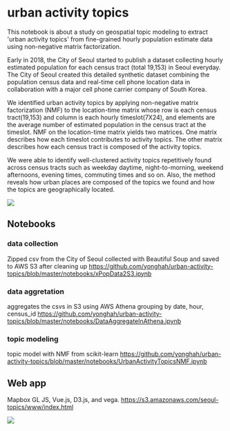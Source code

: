 urban activity topics
==============================
This notebook is about a study on geospatial topic modeling to extract 'urban activity topics' from fine-grained hourly population estimate data using non-negative matrix factorization. 

Early in 2018, the City of Seoul started to publish a dataset collecting hourly estimated population for each census tract (total 19,153) in Seoul everyday. The City of Seoul created this detailed synthetic dataset combining the population census data and real-time cell phone location data in collaboration with a major cell phone carrier company of South Korea. 

We identified urban activity topics by applying non-negative matrix factorization (NMF) to the location-time matrix whose row is each census tract(19,153) and column is each hourly timeslot(7X24), and elements are the average number of estimated population in the census tract at the timeslot. NMF on the location-time matrix yields two matrices. One matrix describes how each timeslot contributes to activity topics. The other matrix describes how each census tract is composed of the activity topics.

We were able to identify well-clustered activity topics repetitively found across census tracts such as weekday daytime, night-to-morning, weekend afternoons, evening times, commuting times and so on. Also, the method reveals how urban places are composed of the topics we found and how the topics are geographically located.


![](https://github.com/yonghah/urban-activity-topics/blob/master/reports/figures/topics.svg)

## Notebooks

### data collection
Zipped csv from the City of Seoul collected with Beautiful Soup and saved to AWS S3 after cleaning up
https://github.com/yonghah/urban-activity-topics/blob/master/notebooks/xPopData2S3.ipynb

### data aggretation
aggregates the csvs in S3 using AWS Athena grouping by date, hour, census_id
https://github.com/yonghah/urban-activity-topics/blob/master/notebooks/DataAggregateInAthena.ipynb

### topic modeling
topic model with NMF from scikit-learn
https://github.com/yonghah/urban-activity-topics/blob/master/notebooks/UrbanActivityTopicsNMF.ipynb

## Web app
Mapbox GL JS, Vue.js, D3.js, and vega.
https://s3.amazonaws.com/seoul-topics/www/index.html


![](https://github.com/yonghah/urban-activity-topics/blob/master/reports/figures/screentshot0.png)
